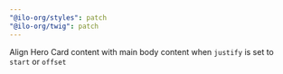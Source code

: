 ```yaml
---
"@ilo-org/styles": patch
"@ilo-org/twig": patch
---
```


Align Hero Card content with main body content when `justify` is set to `start` or `offset`
